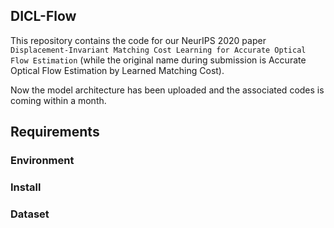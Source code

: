 ## DICL-Flow
This repository contains the code for our NeurIPS 2020 paper `Displacement-Invariant Matching Cost Learning for Accurate Optical Flow Estimation` (while the original name during submission is Accurate Optical Flow Estimation by Learned Matching Cost).


Now the model architecture has been uploaded and the associated codes is coming within a month.

## Requirements

### Environment

### Install

### Dataset



